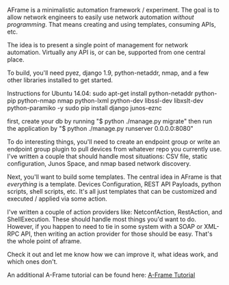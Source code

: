 AFrame is a minimalistic automation framework / experiment. The goal is to allow
network engineers to easily use network automation *without programming*. That means creating and using templates,
consuming APIs, etc.

The idea is to present a single point of management for network automation.
Virtually any API is, or can be, supported from one central place.

To build, you'll need pyez, django 1.9, python-netaddr, nmap, and a few other libraries installed to get started.

Instructions for Ubuntu 14.04:
sudo apt-get install python-netaddr python-pip python-nmap nmap python-lxml python-dev libssl-dev libxslt-dev python-paramiko -y
sudo pip install django junos-eznc

first, create your db by running "$ python ./manage.py migrate"
then run the application by "$ python ./manage.py runserver 0.0.0.0:8080"

To do interesting things, you'll need to create an endpoint group or write an
endpoint group plugin to pull devices from whatever repo you currently use.
I've written a couple that should handle most situations: CSV file, static
configuration, Junos Space, and nmap based network discovery.

Next, you'll want to build some templates. The central idea in AFrame is that
*everything* is a template. Devices Configuration, REST API Payloads,
python scripts, shell scripts, etc. It's all just templates that can be
customized and executed / applied via some action.

I've written a couple of action providers like: NetconfAction, RestAction,
and ShellExecution. These should handle most things you'd want to do. However,
if you happen to need to tie in some system with a SOAP or XML-RPC API, then
writing an action provider for those should be easy. That's the whole point
of aframe.

Check it out and let me know how we can improve it, what ideas work, and which
ones don't.

An additional A-Frame tutorial can be found here: [A-Frame Tutorial](tutorial/tutorial.md)
